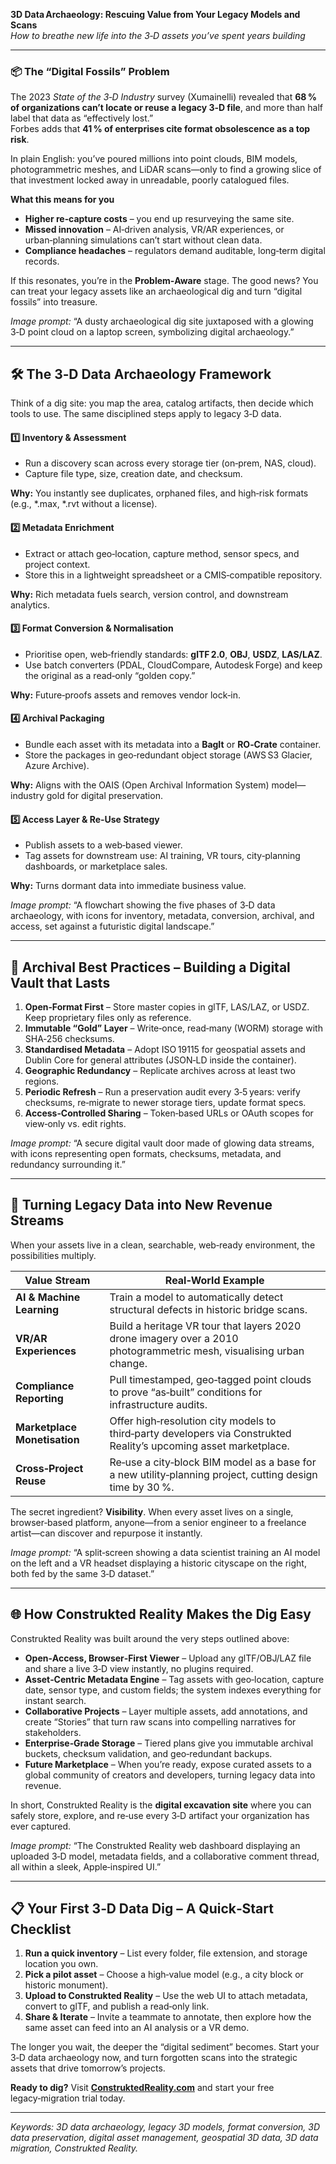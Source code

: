 **3D Data Archaeology: Rescuing Value from Your Legacy Models and Scans**  
*How to breathe new life into the 3‑D assets you’ve spent years building*  

---

### 📦 The “Digital Fossils” Problem

The 2023 *State of the 3‑D Industry* survey (Xumainelli) revealed that **68 % of organizations can’t locate or reuse a legacy 3‑D file**, and more than half label that data as “effectively lost.”  
Forbes adds that **41 % of enterprises cite format obsolescence as a top risk**.  

In plain English: you’ve poured millions into point clouds, BIM models, photogrammetric meshes, and LiDAR scans—only to find a growing slice of that investment locked away in unreadable, poorly catalogued files.

**What this means for you**

- **Higher re‑capture costs** – you end up resurveying the same site.  
- **Missed innovation** – AI‑driven analysis, VR/AR experiences, or urban‑planning simulations can’t start without clean data.  
- **Compliance headaches** – regulators demand auditable, long‑term digital records.

If this resonates, you’re in the **Problem‑Aware** stage. The good news? You can treat your legacy assets like an archaeological dig and turn “digital fossils” into treasure.

*Image prompt:* “A dusty archaeological dig site juxtaposed with a glowing 3‑D point cloud on a laptop screen, symbolizing digital archaeology.”  

---

## 🛠️ The 3‑D Data Archaeology Framework

Think of a dig site: you map the area, catalog artifacts, then decide which tools to use. The same disciplined steps apply to legacy 3‑D data.

#### 1️⃣ Inventory & Assessment  
- Run a discovery scan across every storage tier (on‑prem, NAS, cloud).  
- Capture file type, size, creation date, and checksum.  

**Why:** You instantly see duplicates, orphaned files, and high‑risk formats (e.g., *.max, *.rvt without a license).

#### 2️⃣ Metadata Enrichment  
- Extract or attach geo‑location, capture method, sensor specs, and project context.  
- Store this in a lightweight spreadsheet or a CMIS‑compatible repository.  

**Why:** Rich metadata fuels search, version control, and downstream analytics.

#### 3️⃣ Format Conversion & Normalisation  
- Prioritise open, web‑friendly standards: **glTF 2.0**, **OBJ**, **USDZ**, **LAS/LAZ**.  
- Use batch converters (PDAL, CloudCompare, Autodesk Forge) and keep the original as a read‑only “golden copy.”  

**Why:** Future‑proofs assets and removes vendor lock‑in.

#### 4️⃣ Archival Packaging  
- Bundle each asset with its metadata into a **BagIt** or **RO‑Crate** container.  
- Store the packages in geo‑redundant object storage (AWS S3 Glacier, Azure Archive).  

**Why:** Aligns with the OAIS (Open Archival Information System) model—industry gold for digital preservation.

#### 5️⃣ Access Layer & Re‑Use Strategy  
- Publish assets to a web‑based viewer.  
- Tag assets for downstream use: AI training, VR tours, city‑planning dashboards, or marketplace sales.  

**Why:** Turns dormant data into immediate business value.

*Image prompt:* “A flowchart showing the five phases of 3‑D data archaeology, with icons for inventory, metadata, conversion, archival, and access, set against a futuristic digital landscape.”  

---

## 🔐 Archival Best Practices – Building a Digital Vault that Lasts

1. **Open‑Format First** – Store master copies in glTF, LAS/LAZ, or USDZ. Keep proprietary files only as reference.  
2. **Immutable “Gold” Layer** – Write‑once, read‑many (WORM) storage with SHA‑256 checksums.  
3. **Standardised Metadata** – Adopt ISO 19115 for geospatial assets and Dublin Core for general attributes (JSON‑LD inside the container).  
4. **Geographic Redundancy** – Replicate archives across at least two regions.  
5. **Periodic Refresh** – Run a preservation audit every 3‑5 years: verify checksums, re‑migrate to newer storage tiers, update format specs.  
6. **Access‑Controlled Sharing** – Token‑based URLs or OAuth scopes for view‑only vs. edit rights.

*Image prompt:* “A secure digital vault door made of glowing data streams, with icons representing open formats, checksums, metadata, and redundancy surrounding it.”  

---

## 🚀 Turning Legacy Data into New Revenue Streams

When your assets live in a clean, searchable, web‑ready environment, the possibilities multiply.

| Value Stream | Real‑World Example |
|--------------|-------------------|
| **AI & Machine Learning** | Train a model to automatically detect structural defects in historic bridge scans. |
| **VR/AR Experiences** | Build a heritage VR tour that layers 2020 drone imagery over a 2010 photogrammetric mesh, visualising urban change. |
| **Compliance Reporting** | Pull timestamped, geo‑tagged point clouds to prove “as‑built” conditions for infrastructure audits. |
| **Marketplace Monetisation** | Offer high‑resolution city models to third‑party developers via Construkted Reality’s upcoming asset marketplace. |
| **Cross‑Project Reuse** | Re‑use a city‑block BIM model as a base for a new utility‑planning project, cutting design time by 30 %. |

The secret ingredient? **Visibility**. When every asset lives on a single, browser‑based platform, anyone—from a senior engineer to a freelance artist—can discover and repurpose it instantly.

*Image prompt:* “A split‑screen showing a data scientist training an AI model on the left and a VR headset displaying a historic cityscape on the right, both fed by the same 3‑D dataset.”  

---

## 🌐 How Construkted Reality Makes the Dig Easy

Construkted Reality was built around the very steps outlined above:

- **Open‑Access, Browser‑First Viewer** – Upload any glTF/OBJ/LAZ file and share a live 3‑D view instantly, no plugins required.  
- **Asset‑Centric Metadata Engine** – Tag assets with geo‑location, capture date, sensor type, and custom fields; the system indexes everything for instant search.  
- **Collaborative Projects** – Layer multiple assets, add annotations, and create “Stories” that turn raw scans into compelling narratives for stakeholders.  
- **Enterprise‑Grade Storage** – Tiered plans give you immutable archival buckets, checksum validation, and geo‑redundant backups.  
- **Future Marketplace** – When you’re ready, expose curated assets to a global community of creators and developers, turning legacy data into revenue.

In short, Construkted Reality is the **digital excavation site** where you can safely store, explore, and re‑use every 3‑D artifact your organization has ever captured.

*Image prompt:* “The Construkted Reality web dashboard displaying an uploaded 3‑D model, metadata fields, and a collaborative comment thread, all within a sleek, Apple‑inspired UI.”  

---

## 📋 Your First 3‑D Data Dig – A Quick‑Start Checklist

1. **Run a quick inventory** – List every folder, file extension, and storage location you own.  
2. **Pick a pilot asset** – Choose a high‑value model (e.g., a city block or historic monument).  
3. **Upload to Construkted Reality** – Use the web UI to attach metadata, convert to glTF, and publish a read‑only link.  
4. **Share & Iterate** – Invite a teammate to annotate, then explore how the same asset can feed into an AI analysis or a VR demo.  

The longer you wait, the deeper the “digital sediment” becomes. Start your 3‑D data archaeology now, and turn forgotten scans into the strategic assets that drive tomorrow’s projects.

**Ready to dig?** Visit **[ConstruktedReality.com](https://construktedreality.com)** and start your free legacy‑migration trial today.

---

*Keywords: 3D data archaeology, legacy 3D models, format conversion, 3D data preservation, digital asset management, geospatial 3D data, 3D data migration, Construkted Reality.*  

